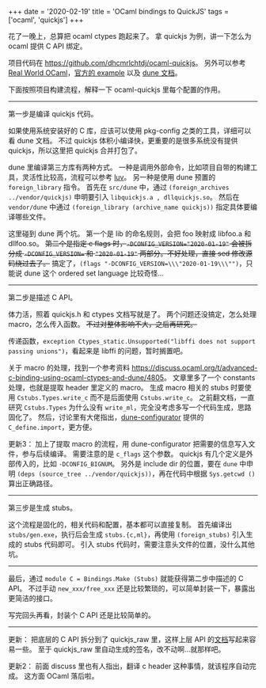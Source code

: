 +++
date = '2020-02-19'
title = 'OCaml bindings to QuickJS'
tags = ['ocaml', 'quickjs']
+++

花了一晚上，总算把 ocaml ctypes 跑起来了。
拿 quickjs 为例，讲一下怎么为 ocaml 提供 C API 绑定。

项目代码在 <https://github.com/dhcmrlchtdj/ocaml-quickjs>。
另外可以参考 [Real World OCaml](http://dev.realworldocaml.org/foreign-function-interface.html)，[官方的 example](https://github.com/ocamllabs/ocaml-ctypes/tree/master/examples) 以及 [dune 文档](https://dune.readthedocs.io)。

下面按照项目构建流程，解释一下 ocaml-quickjs 里每个配置的作用。

---

第一步是编译 quickjs 代码。

如果使用系统安装好的 C 库，应该可以使用 pkg-config 之类的工具，详细可以看 dune 文档。
不过 quickjs 体积小编译快，更重要的是很多系统没有提供 quickjs，所以这里把 quickjs 合并打包了。

dune 里编译第三方库有两种方式。
一种是调用外部命令，比如项目自带的构建工具，灵活性比较高，流程可以参考 [luv](https://github.com/aantron/luv)。
另一种是使用 dune 预置的 `foreign_library` 指令。
首先在 `src/dune` 中，通过 `(foreign_archives ../vendor/quickjs)` 申明要引入 `libquickjs.a , dllquickjs.so`。
然后在 `vendor/dune` 中通过 `(foreign_library (archive_name quickjs))` 指定具体要编译哪些文件。

这里碰到 dune 两个坑。
第一个是 lib 的命名规则，会把 foo 映射成 libfoo.a 和 dllfoo.so。
~~第二个是指定 c flags 时，`-DCONFIG_VERSION="2020-01-19"` 会被拆分成 `-DCONFIG_VERSION=` 和 `"2020-01-19"` 两部分。不好处理，直接 sed 修改源码绕过去了。~~
搞定了，`(flags "-DCONFIG_VERSION=\\\"2020-01-19\\\"")`，只能说 dune 这个 ordered set language 比较奇怪…

---

第二步是描述 C API。

体力活，照着 quickjs.h 和 ctypes 文档写就是了。
两个问题还没搞定，怎么处理 macro，怎么传入函数。
~~不过对整体影响不大，之后再研究。~~

传递函数，`exception Ctypes_static.Unsupported("libffi does not support passing unions")`，看起来是 libffi 的问题，暂时搁置吧。

关于 macro 的处理，找到一个参考资料 <https://discuss.ocaml.org/t/advanced-c-binding-using-ocaml-ctypes-and-dune/4805>。
文章里多了一个 constants 处理，也就是提取 header 里定义的 macro。
生成 macro 相关的 stubs 时要使用 `Cstubs.Types.write_c` 而不是后面使用 `Cstubs.write_c`。
之前翻文档，一直研究 `Cstubs.Types` 为什么没有 `write_ml`，完全没考虑多写一个代码生成，思路固化了。
然后，讨论里有大佬指出，[dune-configurator](https://github.com/janestreet/configurator) 提供的 `C_define.import`，更方便。

更新3：
加上了提取 macro 的流程，用 dune-configurator 把需要的信息写入文件，参与后续编译。
需要注意的是 `c_flags` 这个参数。
quickjs 有几个定义是外部传入的，比如 `-DCONFIG_BIGNUM`。
另外是 include dir 的位置，要在 `dune` 中申明 `(deps (source_tree ../vendor/quickjs))`，再在代码中根据 `Sys.getcwd ()` 算出正确路径。

---

第三步是生成 stubs。

这个流程是固化的，相关代码和配置，基本都可以直接复制。
首先编译出 `stubs/gen.exe`，执行后会生成 `stubs.{c,ml}`，再使用 `(foreign_stubs)` 引入生成的 stubs 代码即可。
引入 stubs 代码时，需要注意头文件的位置，没什么其他坑。

---

最后，通过 `module C = Bindings.Make (Stubs)` 就能获得第二步中描述的 C API。
不过手动 `new_xxx/free_xxx` 还是比较繁琐的，可以简单封装一下，暴露出更简洁的接口。

写完回头再看，封装个 C API 还是比较简单的。

---

更新：
把底层的 C API 拆分到了 quickjs_raw 里，这样上层 API 的[文档](https://dhcmrlchtdj.github.io/ocaml-quickjs/quickjs/index.html)写起来容易一些。
至于 quickjs_raw 里自动生成的签名，改不动啊…就那样吧。

更新2：
前面 discuss 里也有人指出，翻译 c header 这种事情，就该程序自动完成。
这方面 OCaml 落后啦。
